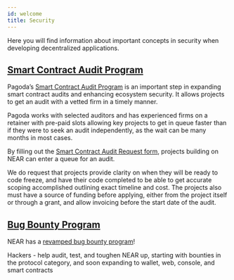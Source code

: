 ```yaml
---
id: welcome
title: Security
---
```


Here you will find information about important concepts in security when developing decentralized applications.

## [Smart Contract Audit Program](https://airtable.com/shrqu32NXPKjFYsrv)
Pagoda’s [Smart Contract Audit Program](https://airtable.com/shrqu32NXPKjFYsrv) is an important step in expanding smart contract audits and enhancing ecosystem security. It allows projects to get an audit with a vetted firm in a timely manner. 

Pagoda works with selected auditors and has experienced  firms on a retainer with pre-paid slots allowing key projects to get in queue faster than if they were to seek an audit independently, as the wait can be many months in most cases. 

By filling out the [Smart Contract Audit Request form](https://airtable.com/shrqu32NXPKjFYsrv), projects building on NEAR can enter a queue for an audit. 

We do request that projects provide clarity on when they will be ready to code freeze, and have their code completed to be able to get accurate scoping accomplished outlining exact timeline and cost. The projects also must have a source of funding before applying, either from the project itself or through a grant, and allow invoicing before the start date of the audit. 
 
 
## [Bug Bounty Program](https://hackenproof.com/near/near-protocol)
 
NEAR has a [revamped bug bounty program](https://hackenproof.com/near/near-protocol)!

Hackers - help audit, test, and toughen NEAR up, starting with bounties in the protocol category, and soon expanding to wallet, web, console, and smart contracts
 
 

